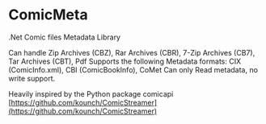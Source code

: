 # ComicMeta
.Net Comic files Metadata Library

Can handle Zip Archives (CBZ), Rar Archives (CBR), 7-Zip Archives (CB7), Tar Archives (CBT), Pdf 
Supports the following Metadata formats: CIX (ComicInfo.xml), CBI (ComicBookInfo), CoMet
Can only Read metadata, no write support.

Heavily inspired by the Python package comicapi 
[https://github.com/kounch/ComicStreamer](https://github.com/kounch/ComicStreamer)

